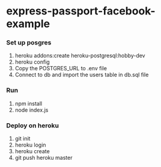 # express-passport-facebook-example

### Set up posgres

1. heroku addons:create heroku-postgresql:hobby-dev
2. heroku config
3. Copy the POSTGRES_URL to .env file
4. Connect to db and import the users table in db.sql file

### Run

1. npm install
2. node index.js

### Deploy on heroku

1. git init
2. heroku login
3. heroku create
4. git push heroku master
